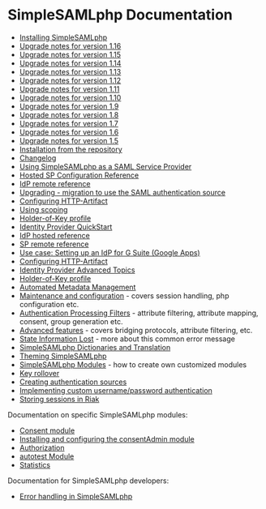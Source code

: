 SimpleSAMLphp Documentation
===========================

 * [Installing SimpleSAMLphp](simplesamlphp-install)
  * [Upgrade notes for version 1.16](simplesamlphp-upgrade-notes-1.16)
  * [Upgrade notes for version 1.15](simplesamlphp-upgrade-notes-1.15)
  * [Upgrade notes for version 1.14](simplesamlphp-upgrade-notes-1.14)
  * [Upgrade notes for version 1.13](simplesamlphp-upgrade-notes-1.13)
  * [Upgrade notes for version 1.12](simplesamlphp-upgrade-notes-1.12)
  * [Upgrade notes for version 1.11](simplesamlphp-upgrade-notes-1.11)
  * [Upgrade notes for version 1.10](simplesamlphp-upgrade-notes-1.10)
  * [Upgrade notes for version 1.9](simplesamlphp-upgrade-notes-1.9)
  * [Upgrade notes for version 1.8](simplesamlphp-upgrade-notes-1.8)
  * [Upgrade notes for version 1.7](simplesamlphp-upgrade-notes-1.7)
  * [Upgrade notes for version 1.6](simplesamlphp-upgrade-notes-1.6)
  * [Upgrade notes for version 1.5](simplesamlphp-upgrade-notes-1.5)
  * [Installation from the repository](simplesamlphp-install-repo)
  * [Changelog](simplesamlphp-changelog)
 * [Using SimpleSAMLphp as a SAML Service Provider](simplesamlphp-sp)
  * [Hosted SP Configuration Reference](./saml:sp)
  * [IdP remote reference](simplesamlphp-reference-idp-remote)
  * [Upgrading - migration to use the SAML authentication source](simplesamlphp-sp-migration)
  * [Configuring HTTP-Artifact](./simplesamlphp-artifact-sp)
  * [Using scoping](./simplesamlphp-scoping)
  * [Holder-of-Key profile](simplesamlphp-hok-sp)
 * [Identity Provider QuickStart](simplesamlphp-idp)
  * [IdP hosted reference](simplesamlphp-reference-idp-hosted)
  * [SP remote reference](simplesamlphp-reference-sp-remote)
  * [Use case: Setting up an IdP for G Suite (Google Apps)](simplesamlphp-googleapps)
  * [Configuring HTTP-Artifact](./simplesamlphp-artifact-idp)
  * [Identity Provider Advanced Topics](simplesamlphp-idp-more)
  * [Holder-of-Key profile](simplesamlphp-hok-idp)
 * [Automated Metadata Management](simplesamlphp-automated_metadata)
 * [Maintenance and configuration](simplesamlphp-maintenance) - covers session handling, php configuration etc.
 * [Authentication Processing Filters](simplesamlphp-authproc) - attribute filtering, attribute mapping, consent, group generation etc.
 * [Advanced features](simplesamlphp-advancedfeatures) - covers bridging protocols, attribute filtering, etc.
 * [State Information Lost](simplesamlphp-nostate) - more about this common error message
 * [SimpleSAMLphp Dictionaries and Translation](simplesamlphp-translation)
 * [Theming SimpleSAMLphp](simplesamlphp-theming)
 * [SimpleSAMLphp Modules](simplesamlphp-modules) - how to create own customized modules
 * [Key rollover](./saml:keyrollover)
 * [Creating authentication sources](./simplesamlphp-authsource)
  * [Implementing custom username/password authentication](./simplesamlphp-customauth)
 * [Storing sessions in Riak](./riak:simplesamlphp-riak)

Documentation on specific SimpleSAMLphp modules:
 
 * [Consent module](./consent:consent)
 * [Installing and configuring the consentAdmin module](./consentAdmin:consentAdmin)
 * [Authorization](./authorize:authorize)
 * [autotest Module](./autotest:test)
 * [Statistics](./statistics:statistics)

Documentation for SimpleSAMLphp developers:

 * [Error handling in SimpleSAMLphp](simplesamlphp-errorhandling)
